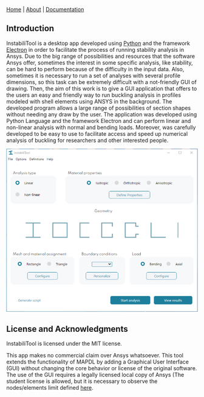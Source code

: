 [Home](./)  |  [About](./about.html)  |  [Documentation](./documentation.html)

## Introduction

InstabiliTool is a desktop app developed using [Python](https://www.python.org/) and the framework [Electron](https://www.electronjs.org/)  in order to facilitate the process of running stability analysis in Ansys. Due to the big range of possibilities and resources that the software Ansys offer, sometimes the interest in some specific analysis, like stability, can be hard to perform because of the difficulty in the input data. Also, sometimes it is necessary to run a set of analyses with several profile dimensions, so this task can be extremely difficult with a not-friendly GUI of drawing. Then, the aim of this work is to give a GUI application that offers to the users an easy and friendly way to run buckling analysis in profiles modeled with shell elements using ANSYS in the background. The developed program allows a large range of possibilities of section shapes without needing any draw by the user. The application was developed using Python Language and the framework Electron and can perform linear and non-linear analysis with normal and bending loads. Moreover, was carefully developed to be easy to use to facilitate access and speed up numerical analysis of buckling for researchers and other interested people.


![InstabiliTool](https://github.com/Rfaelv/InstabiliTool/blob/master/assets/imagens/InstabiliTool.PNG?raw=true)

## License and Acknowledgments

InstabiliTool is licensed under the MIT license.

This app makes no commercial claim over Ansys whatsoever. This tool extends the functionality of MAPDL by adding a Graphical User Interface (GUI) without changing the core behavior or license of the original software. The use of the GUI requires a legally licensed local copy of Ansys (The student license is allowed, but it is necessary to observe the nodes/elements limit defined [here](https://www.ansys.com/academic/students/ansys-student).

